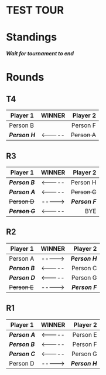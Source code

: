 # TEST TOUR

# Standings
***Wait for tournament to end***

# Rounds

## T4
| **Player 1** | **WINNER** | **Player 2** |
|---|:---:|---:|
| Person B |  | Person F |
| ***Person H*** | <----- | ~~Person A~~ |

## R3
| **Player 1** | **WINNER** | **Player 2** |
|---|:---:|---:|
| ***Person B*** | <----- | Person H |
| ***Person A*** | <----- | ~~Person C~~ |
| ~~Person D~~ | -----> | ***Person F*** |
| ~~***Person G***~~ | <----- | BYE |

## R2
| **Player 1** | **WINNER** | **Player 2** |
|---|:---:|---:|
| Person A | -----> | ***Person H*** |
| ***Person B***| <----- | Person C |
| ***Person D*** | <----- | Person G |
| ~~Person E~~ | -----> | ***Person F*** |

## R1
| **Player 1** | **WINNER** | **Player 2** |
|---|:---:|---:|
| ***Person A*** | <----- | Person E |
| ***Person B*** | <----- | Person F |
| ***Person C*** | <----- | Person G |
| Person D | -----> | ***Person H*** |
